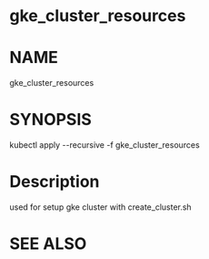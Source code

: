 gke_cluster_resources
==================================================

# NAME

  gke_cluster_resources

# SYNOPSIS

  kubectl apply --recursive -f gke_cluster_resources

# Description

used for setup gke cluster with create_cluster.sh

# SEE ALSO

